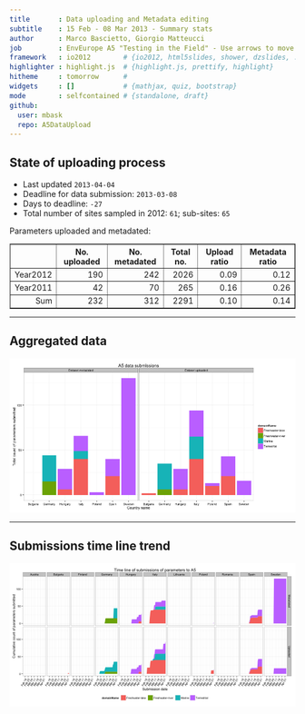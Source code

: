 ```yaml
---
title       : Data uploading and Metadata editing
subtitle    : 15 Feb - 08 Mar 2013 - Summary stats
author      : Marco Bascietto, Giorgio Matteucci
job         : EnvEurope A5 "Testing in the Field" - Use arrows to move between slides
framework   : io2012        # {io2012, html5slides, shower, dzslides, ...}
highlighter : highlight.js  # {highlight.js, prettify, highlight}
hitheme     : tomorrow      # 
widgets     : []            # {mathjax, quiz, bootstrap}
mode        : selfcontained # {standalone, draft}
github:
  user: mbask
  repo: A5DataUpload
---
```













## State of uploading process

* Last updated ``2013-04-04``
* Deadline for data submission: `2013-03-08`
* Days to deadline: ``-27``
* Total number of sites sampled in 2012: ``61``; sub-sites: ``65``

Parameters uploaded and metadated:
<!-- html table generated in R 2.15.3 by xtable 1.7-0 package -->
<!-- Thu Apr  4 09:45:26 2013 -->
<TABLE border=1>
<TR> <TH>  </TH> <TH> No. uploaded </TH> <TH> No. metadated </TH> <TH> Total no. </TH> <TH> Upload ratio </TH> <TH> Metadata ratio </TH>  </TR>
  <TR> <TD align="right"> Year2012 </TD> <TD align="right"> 190 </TD> <TD align="right"> 242 </TD> <TD align="right"> 2026 </TD> <TD align="right"> 0.09 </TD> <TD align="right"> 0.12 </TD> </TR>
  <TR> <TD align="right"> Year2011 </TD> <TD align="right">  42 </TD> <TD align="right">  70 </TD> <TD align="right"> 265 </TD> <TD align="right"> 0.16 </TD> <TD align="right"> 0.26 </TD> </TR>
  <TR> <TD align="right"> Sum </TD> <TD align="right"> 232 </TD> <TD align="right"> 312 </TD> <TD align="right"> 2291 </TD> <TD align="right"> 0.10 </TD> <TD align="right"> 0.14 </TD> </TR>
   </TABLE>





---

## Aggregated data

![plot of chunk aggrDataByDomain](figure/A5DAMU-1aggrDataByDomain.png) 


---

## Submissions time line trend
 

![plot of chunk timeLineChart](figure/A5DAMU-1timeLineChart.png) 







